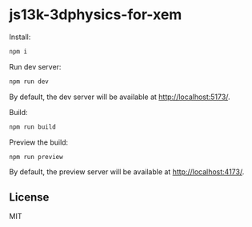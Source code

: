 # js13k-3dphysics-for-xem

Install:

```bash
npm i
```

Run dev server:

```bash
npm run dev
```

By default, the dev server will be available at <http://localhost:5173/>.

Build:

```bash
npm run build
```

Preview the build:

```bash
npm run preview
```

By default, the preview server will be available at <http://localhost:4173/>.

## License

MIT
